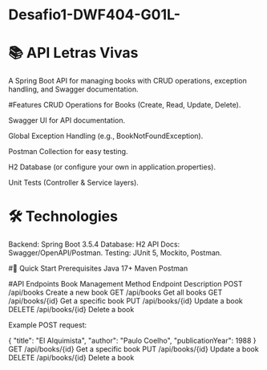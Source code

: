 # Desafio1-DWF404-G01L-

# 📚 API Letras Vivas

A Spring Boot API for managing books with CRUD operations, exception handling, and Swagger documentation.

#Features
CRUD Operations for Books (Create, Read, Update, Delete).

Swagger UI for API documentation.

Global Exception Handling (e.g., BookNotFoundException).

Postman Collection for easy testing.

H2 Database (or configure your own in application.properties).

Unit Tests (Controller & Service layers).

# 🛠️ Technologies
Backend: Spring Boot 3.5.4
Database: H2 
API Docs: Swagger/OpenAPI/Postman.
Testing: JUnit 5, Mockito, Postman.


#🚀 Quick Start
Prerequisites
Java 17+
Maven
Postman

#API Endpoints
Book Management
Method	Endpoint	Description
POST	/api/books	Create a new book
GET	/api/books	Get all books
GET	/api/books/{id}	Get a specific book
PUT	/api/books/{id}	Update a book
DELETE	/api/books/{id}	Delete a book

Example POST request:

{
        "title": "El Alquimista",
        "author": "Paulo Coelho",
        "publicationYear": 1988
    }
GET	/api/books/{id}	Get a specific book
PUT	/api/books/{id}	Update a book
DELETE	/api/books/{id}	Delete a book
